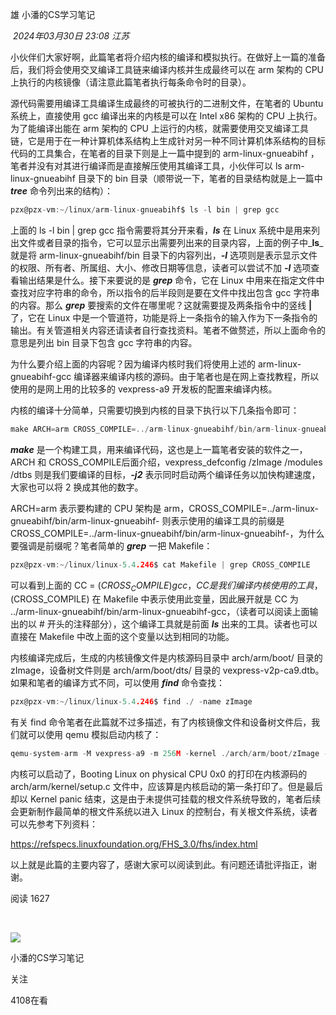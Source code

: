 
雄 小潘的CS学习笔记

 _2024年03月30日 23:08_ _江苏_

小伙伴们大家好啊，此篇笔者将介绍内核的编译和模拟执行。在做好上一篇的准备后，我们将会使用交叉编译工具链来编译内核并生成最终可以在 arm 架构的 CPU 上执行的内核镜像（请注意此篇笔者执行每条命令时的目录）。  

源代码需要用编译工具编译生成最终的可被执行的二进制文件，在笔者的 Ubuntu 系统上，直接使用 gcc 编译出来的内核是可以在 Intel x86 架构的 CPU 上执行。为了能编译出能在 arm 架构的 CPU 上运行的内核，就需要使用交叉编译工具链，它是用于在一种计算机体系结构上生成针对另一种不同计算机体系结构的目标代码的工具集合，在笔者的目录下则是上一篇中提到的 arm-linux-gnueabihf ，笔者并没有对其进行编译而是直接解压使用其编译工具，小伙伴可以 ls arm-linux-gnueabihf 目录下的 bin 目录（顺带说一下，笔者的目录结构就是上一篇中 _**tree**_ 命令列出来的结构）：

```c
pzx@pzx-vm:~/linux/arm-linux-gnueabihf$ ls -l bin | grep gcc
```

上面的 ls -l bin | grep gcc 指令需要将其分开来看，_**ls**_ 在 Linux 系统中是用来列出文件或者目录的指令，它可以显示出需要列出来的目录内容，上面的例子中_**ls**_ 就是将 arm-linux-gnueabihf/bin 目录下的内容列出，_**-l**_ 选项则是表示显示文件的权限、所有者、所属组、大小、修改日期等信息，读者可以尝试不加 _**-l**_ 选项查看输出结果是什么。接下来要说的是 _**grep**_ 命令，它在 Linux 中用来在指定文件中查找对应字符串的命令，所以指令的后半段则是要在文件中找出包含 gcc 字符串的内容。那么 _**grep**_ 要搜索的文件在哪里呢？这就需要提及两条指令中的竖线 **|** 了，它在 Linux 中是一个管道符，功能是将上一条指令的输入作为下一条指令的输出。有关管道相关内容还请读者自行查找资料。笔者不做赘述，所以上面命令的意思是列出 bin 目录下包含 gcc 字符串的内容。

为什么要介绍上面的内容呢？因为编译内核时我们将使用上述的 arm-linux-gnueabihf-gcc 编译器来编译内核的源码。由于笔者也是在网上查找教程，所以使用的是网上用的比较多的 vexpress-a9 开发板的配置来编译内核。  

内核的编译十分简单，只需要切换到内核的目录下执行以下几条指令即可：  

```c
make ARCH=arm CROSS_COMPILE=../arm-linux-gnueabihf/bin/arm-linux-gnueabihf- vexpress_defconfig
```

_**make**_ 是一个构建工具，用来编译代码，这也是上一篇笔者安装的软件之一，ARCH 和 CROSS_COMPILE后面介绍，vexpress_defconfig /zImage /modules /dtbs 则是我们要编译的目标，_**-j2**_ 表示同时启动两个编译任务以加快构建速度，大家也可以将 2 换成其他的数字。

ARCH=arm 表示要构建的 CPU 架构是 arm，CROSS_COMPILE=../arm-linux-gnueabihf/bin/arm-linux-gnueabihf- 则表示使用的编译工具的前缀是 CROSS_COMPILE=../arm-linux-gnueabihf/bin/arm-linux-gnueabihf-，为什么要强调是前缀呢？笔者简单的 _**grep**_ 一把 Makefile：  

```c
pzx@pzx-vm:~/linux/linux-5.4.246$ cat Makefile | grep CROSS_COMPILE
```

可以看到上面的 CC = $(CROSS_COMPILE)gcc，CC 是我们编译内核使用的工具，$(CROSS_COMPILE) 在 Makefile 中表示使用此变量，因此展开就是 CC 为 ../arm-linux-gnueabihf/bin/arm-linux-gnueabihf-gcc，（读者可以阅读上面输出的以 # 开头的注释部分），这个编译工具就是前面 _**ls**_ 出来的工具。读者也可以直接在 Makefile 中改上面的这个变量以达到相同的功能。  

内核编译完成后，生成的内核镜像文件是内核源码目录中 arch/arm/boot/ 目录的 zImage，设备树文件则是 arch/arm/boot/dts/ 目录的 vexpress-v2p-ca9.dtb。如果和笔者的编译方式不同，可以使用 _**find**_ 命令查找：

```c
pzx@pzx-vm:~/linux/linux-5.4.246$ find ./ -name zImage
```

有关 find 命令笔者在此篇就不过多描述，有了内核镜像文件和设备树文件后，我们就可以使用 qemu 模拟启动内核了：  

```c
qemu-system-arm -M vexpress-a9 -m 256M -kernel ./arch/arm/boot/zImage -dtb ./arch/arm/boot/dts/vexpress-v2p-ca9.dtb
```

内核可以启动了，Booting Linux on physical CPU 0x0 的打印在内核源码的 arch/arm/kernel/setup.c 文件中，应该算是内核启动的第一条打印了。但是最后却以 Kernel panic 结束，这是由于未提供可挂载的根文件系统导致的，笔者后续会更新制作最简单的根文件系统以进入 Linux 的控制台，有关根文件系统，读者可以先参考下列资料：  

https://refspecs.linuxfoundation.org/FHS_3.0/fhs/index.html

以上就是此篇的主要内容了，感谢大家可以阅读到此。有问题还请批评指正，谢谢。

阅读 1627

​

[](javacript:;)

![](http://mmbiz.qpic.cn/mmbiz_png/CpAhU3mTia4BBKBYs9Lx64EfX5BONeE1AwVb2wjjLZdfTxD4CZPtibNMib8iaWAAYTlPMn5g4VDILDFQ2cERgujTbA/300?wx_fmt=png&wxfrom=18)

小潘的CS学习笔记

关注

4108在看